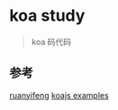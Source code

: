 # koa study
> koa 码代码

## 参考
[ruanyifeng](http://www.ruanyifeng.com/blog/2017/08/koa.html)
[koajs examples](https://github.com/koajs/examples)